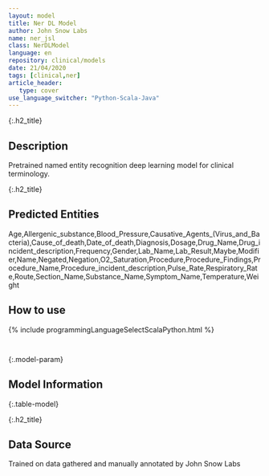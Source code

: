 ```yaml
---
layout: model
title: Ner DL Model
author: John Snow Labs
name: ner_jsl
class: NerDLModel
language: en
repository: clinical/models
date: 21/04/2020
tags: [clinical,ner]
article_header:
   type: cover
use_language_switcher: "Python-Scala-Java"
---
```


{:.h2_title}
## Description 
Pretrained named entity recognition deep learning model for clinical terminology.

 {:.h2_title}
## Predicted Entities
Age,Allergenic_substance,Blood_Pressure,Causative_Agents_(Virus_and_Bacteria),Cause_of_death,Date_of_death,Diagnosis,Dosage,Drug_Name,Drug_incident_description,Frequency,Gender,Lab_Name,Lab_Result,Maybe,Modifier,Name,Negated,Negation,O2_Saturation,Procedure,Procedure_Findings,Procedure_Name,Procedure_incident_description,Pulse_Rate,Respiratory_Rate,Route,Section_Name,Substance_Name,Symptom_Name,Temperature,Weight 



## How to use 
<div class="tabs-box" markdown="1">

{% include programmingLanguageSelectScalaPython.html %}

```python

```

```scala

```
</div>



{:.model-param}
## Model Information
{:.table-model}





{:.h2_title}
## Data Source
Trained on data gathered and manually annotated by John Snow Labs

